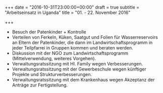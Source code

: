 +++
date = "2016-10-31T23:00:00+00:00"
draft = true
subtitle = "Arbeitseinsatz in Uganda"
title = "01. - 22. November 2016"

+++
* Besuch der Patenkinder + Kontrolle
* Verteilen von Ferkeln, Küken, Saatgut und Folien für Wasserreservoirs an Eltern der Patenkinder, die dann im Landwirtschaftsprogramm in jeder Teilpfarrei in Gruppen kommen und beraten werden.
* Diskussion mit der NGO zum Landwirtschaftsprogramm (Mittelverwendung, weiteres Vorgehen).
* Verwaltungsratssitzung mit Hl. Family wegen Verbesserungen.
* Verwaltungsratssitzung mit der Gewerbeschule wegen künftiger Projekte und Strukturverbesserungen.
* Verwaltungsratssitzung mit dem Krankenhaus wegen Akzeptanz der Anträge zur Fertigstellung.